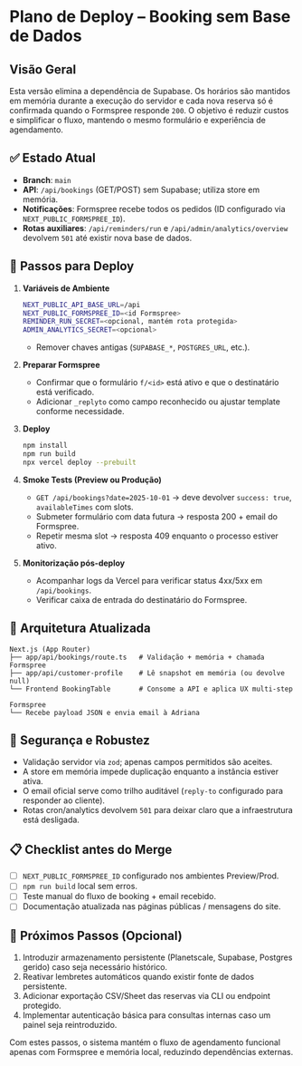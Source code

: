 # Plano de Deploy – Booking sem Base de Dados

## Visão Geral
Esta versão elimina a dependência de Supabase. Os horários são mantidos em memória durante a execução do servidor e cada nova reserva só é confirmada quando o Formspree responde `200`. O objetivo é reduzir custos e simplificar o fluxo, mantendo o mesmo formulário e experiência de agendamento.

## ✅ Estado Atual
- **Branch**: `main`
- **API**: `/api/bookings` (GET/POST) sem Supabase; utiliza store em memória.
- **Notificações**: Formspree recebe todos os pedidos (ID configurado via `NEXT_PUBLIC_FORMSPREE_ID`).
- **Rotas auxiliares**: `/api/reminders/run` e `/api/admin/analytics/overview` devolvem `501` até existir nova base de dados.

## 🔧 Passos para Deploy

1. **Variáveis de Ambiente**
   ```bash
   NEXT_PUBLIC_API_BASE_URL=/api
   NEXT_PUBLIC_FORMSPREE_ID=<id Formspree>
   REMINDER_RUN_SECRET=<opcional, mantém rota protegida>
   ADMIN_ANALYTICS_SECRET=<opcional>
   ```
   - Remover chaves antigas (`SUPABASE_*`, `POSTGRES_URL`, etc.).

2. **Preparar Formspree**
   - Confirmar que o formulário `f/<id>` está ativo e que o destinatário está verificado.
   - Adicionar `_replyto` como campo reconhecido ou ajustar template conforme necessidade.

3. **Deploy**
   ```bash
   npm install
   npm run build
   npx vercel deploy --prebuilt
   ```

4. **Smoke Tests (Preview ou Produção)**
   - `GET /api/bookings?date=2025-10-01` → deve devolver `success: true`, `availableTimes` com slots.
   - Submeter formulário com data futura → resposta 200 + email do Formspree.
   - Repetir mesma slot → resposta 409 enquanto o processo estiver ativo.

5. **Monitorização pós-deploy**
   - Acompanhar logs da Vercel para verificar status 4xx/5xx em `/api/bookings`.
   - Verificar caixa de entrada do destinatário do Formspree.

## 🧱 Arquitetura Atualizada
```
Next.js (App Router)
├── app/api/bookings/route.ts   # Validação + memória + chamada Formspree
├── app/api/customer-profile    # Lê snapshot em memória (ou devolve null)
└── Frontend BookingTable       # Consome a API e aplica UX multi-step

Formspree
└── Recebe payload JSON e envia email à Adriana
```

## 🔐 Segurança e Robustez
- Validação servidor via `zod`; apenas campos permitidos são aceites.
- A store em memória impede duplicação enquanto a instância estiver ativa.
- O email oficial serve como trilho auditável (`reply-to` configurado para responder ao cliente).
- Rotas cron/analytics devolvem `501` para deixar claro que a infraestrutura está desligada.

## 📋 Checklist antes do Merge
- [ ] `NEXT_PUBLIC_FORMSPREE_ID` configurado nos ambientes Preview/Prod.
- [ ] `npm run build` local sem erros.
- [ ] Teste manual do fluxo de booking + email recebido.
- [ ] Documentação atualizada nas páginas públicas / mensagens do site.

## 🔭 Próximos Passos (Opcional)
1. Introduzir armazenamento persistente (Planetscale, Supabase, Postgres gerido) caso seja necessário histórico.
2. Reativar lembretes automáticos quando existir fonte de dados persistente.
3. Adicionar exportação CSV/Sheet das reservas via CLI ou endpoint protegido.
4. Implementar autenticação básica para consultas internas caso um painel seja reintroduzido.

Com estes passos, o sistema mantém o fluxo de agendamento funcional apenas com Formspree e memória local, reduzindo dependências externas.
